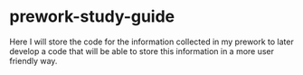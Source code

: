 # prework-study-guide
Here I will store the code for the information collected in my prework to later develop a code that will be able to store this information in a more user friendly way.
